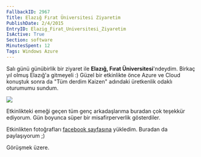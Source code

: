 ```yaml
---
FallbackID: 2967
Title: Elazığ Fırat Üniversitesi Ziyaretim
PublishDate: 2/4/2015
EntryID: Elazig_Firat_Universitesi_Ziyaretim
IsActive: True
Section: software
MinutesSpent: 12
Tags: Windows Azure
---
```

Salı günü günübirlik bir ziyaret ile **Elazığ, Fırat Üniversitesi**'ndeydim. Birkaç yıl olmuş Elazığ'a gitmeyeli :) Güzel bir etkinlikte önce Azure ve Cloud konuştuk sonra da "Tüm derdim Kaizen" adındaki üretkenlik odaklı oturumumu sundum. 

![](http://blob.daron.yondem.com/assets/2967/firat.jpg)

Etkinlikteki emeği geçen tüm genç arkadaşlarıma buradan çok teşekkür ediyorum. Gün boyunca süper bir misafirperverlik gösterdiler. 

Etkinlikten fotoğrafları [facebook sayfasına](https://www.facebook.com/media/set/?set=a.1000477719996794.1073741839.207889319255642&type=3) yükledim. Buradan da paylaşıyorum ;)      

Görüşmek üzere.
